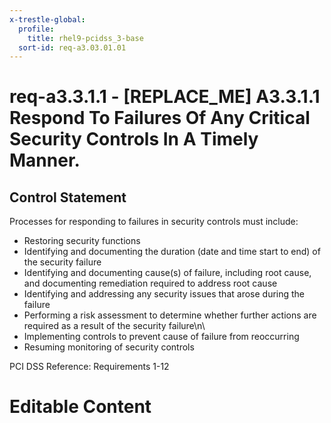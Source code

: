 ```yaml
---
x-trestle-global:
  profile:
    title: rhel9-pcidss_3-base
  sort-id: req-a3.03.01.01
---
```


# req-a3.3.1.1 - \[REPLACE_ME\] A3.3.1.1 Respond To Failures Of Any Critical Security Controls In A Timely Manner.

## Control Statement

Processes for responding to failures in security controls must include:

* Restoring security functions
* Identifying and documenting the duration (date and time start to end)
  of the security failure
* Identifying and documenting cause(s) of failure, including root cause,
  and documenting remediation required to address root cause
* Identifying and addressing any security issues that arose during the failure
* Performing a risk assessment to determine whether further actions are
  required as a result of the security failure\n\
* Implementing controls to prevent cause of failure from reoccurring
* Resuming monitoring of security controls

PCI DSS Reference: Requirements 1-12

# Editable Content

<!-- Make additions and edits below -->
<!-- The above represents the contents of the control as received by the profile, prior to additions. -->
<!-- If the profile makes additions to the control, they will appear below. -->
<!-- The above markdown may not be edited but you may edit the content below, and/or introduce new additions to be made by the profile. -->
<!-- If there is a yaml header at the top, parameter values may be edited. Use --set-parameters to incorporate the changes during assembly. -->
<!-- The content here will then replace what is in the profile for this control, after running profile-assemble. -->
<!-- The current profile has no added parts for this control, but you may add new ones here. -->
<!-- Each addition must have a heading either of the form ## Control my_addition_name -->
<!-- or ## Part a. (where the a. refers to one of the control statement labels.) -->
<!-- "## Control" parts are new parts added after the statement part. -->
<!-- "## Part" parts are new parts added into the top-level statement part with that label. -->
<!-- Subparts may be added with nested hash levels of the form ### My Subpart Name -->
<!-- underneath the parent ## Control or ## Part being added -->
<!-- See https://oscal-compass.github.io/compliance-trestle/tutorials/ssp_profile_catalog_authoring/ssp_profile_catalog_authoring for guidance. -->
